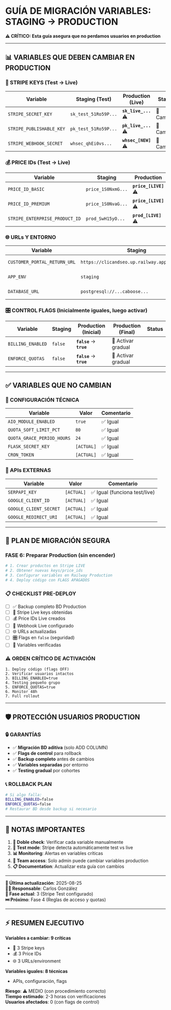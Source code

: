 # GUÍA DE MIGRACIÓN VARIABLES: STAGING → PRODUCTION

**⚠️ CRÍTICO: Esta guía asegura que no perdamos usuarios en production**

---

## 📊 **VARIABLES QUE **DEBEN CAMBIAR** EN PRODUCTION**

### **🔑 STRIPE KEYS (Test → Live)**
| Variable | Staging (Test) | Production (Live) | Status |
|----------|----------------|-------------------|---------|
| `STRIPE_SECRET_KEY` | `sk_test_51Ro59P...` | **`sk_live_...`** ⚠️ | 🔄 Cambiar |
| `STRIPE_PUBLISHABLE_KEY` | `pk_test_51Ro59P...` | **`pk_live_...`** ⚠️ | 🔄 Cambiar |
| `STRIPE_WEBHOOK_SECRET` | `whsec_qhEi0vs...` | **`whsec_[NEW]`** ⚠️ | 🔄 Cambiar |

### **💰 PRICE IDs (Test → Live)**
| Variable | Staging | Production | Status |
|----------|---------|------------|---------|
| `PRICE_ID_BASIC` | `price_1S0NxmG...` | **`price_[LIVE]`** ⚠️ | 🔄 Cambiar |
| `PRICE_ID_PREMIUM` | `price_1S0NvaG...` | **`price_[LIVE]`** ⚠️ | 🔄 Cambiar |
| `STRIPE_ENTERPRISE_PRODUCT_ID` | `prod_SwH15yO...` | **`prod_[LIVE]`** ⚠️ | 🔄 Cambiar |

### **🌐 URLs Y ENTORNO**
| Variable | Staging | Production | Status |
|----------|---------|------------|---------|
| `CUSTOMER_PORTAL_RETURN_URL` | `https://clicandseo.up.railway.app/dashboard` | **`https://app.clicandseo.com/dashboard`** ⚠️ | 🔄 Cambiar |
| `APP_ENV` | `staging` | **`production`** ⚠️ | 🔄 Cambiar |
| `DATABASE_URL` | `postgresql://...caboose...` | **`postgresql://...switchyard...`** ⚠️ | 🔄 Cambiar |

### **🎛️ CONTROL FLAGS (Inicialmente iguales, luego activar)**
| Variable | Staging | Production (Inicial) | Production (Final) | Status |
|----------|---------|---------------------|-------------------|---------|
| `BILLING_ENABLED` | `false` | **`false`** → **`true`** | 🔄 Activar gradual |
| `ENFORCE_QUOTAS` | `false` | **`false`** → **`true`** | 🔄 Activar gradual |

---

## ✅ **VARIABLES QUE **NO CAMBIAN****

### **🔧 CONFIGURACIÓN TÉCNICA**
| Variable | Valor | Comentario |
|----------|-------|------------|
| `AIO_MODULE_ENABLED` | `true` | ✅ Igual |
| `QUOTA_SOFT_LIMIT_PCT` | `80` | ✅ Igual |
| `QUOTA_GRACE_PERIOD_HOURS` | `24` | ✅ Igual |
| `FLASK_SECRET_KEY` | `[ACTUAL]` | ✅ Igual |
| `CRON_TOKEN` | `[ACTUAL]` | ✅ Igual |

### **🔑 APIs EXTERNAS**
| Variable | Valor | Comentario |
|----------|-------|------------|
| `SERPAPI_KEY` | `[ACTUAL]` | ✅ Igual (funciona test/live) |
| `GOOGLE_CLIENT_ID` | `[ACTUAL]` | ✅ Igual |
| `GOOGLE_CLIENT_SECRET` | `[ACTUAL]` | ✅ Igual |
| `GOOGLE_REDIRECT_URI` | `[ACTUAL]` | ✅ Igual |

---

## 🚀 **PLAN DE MIGRACIÓN SEGURA**

### **FASE 6: Preparar Production (sin encender)**
```bash
# 1. Crear productos en Stripe LIVE
# 2. Obtener nuevas keys/price_ids
# 3. Configurar variables en Railway Production
# 4. Deploy código con FLAGS APAGADOS
```

### **📋 CHECKLIST PRE-DEPLOY**
- [ ] ✅ Backup completo BD Production
- [ ] 🔑 Stripe Live keys obtenidas
- [ ] 💰 Price IDs Live creados
- [ ] 📡 Webhook Live configurado
- [ ] 🌐 URLs actualizadas
- [ ] 🎛️ Flags en `false` (seguridad)
- [ ] 🧪 Variables verificadas

### **⚠️ ORDEN CRÍTICO DE ACTIVACIÓN**
```
1. Deploy código (flags OFF)
2. Verificar usuarios intactos
3. BILLING_ENABLED=true
4. Testing pequeño grupo
5. ENFORCE_QUOTAS=true
6. Monitor 48h
7. Full rollout
```

---

## 🛡️ **PROTECCIÓN USUARIOS PRODUCTION**

### **🔒 GARANTÍAS**
- ✅ **Migración BD aditiva** (solo ADD COLUMN)
- ✅ **Flags de control** para rollback
- ✅ **Backup completo** antes de cambios
- ✅ **Variables separadas** por entorno
- ✅ **Testing gradual** por cohortes

### **📞 ROLLBACK PLAN**
```bash
# Si algo falla:
BILLING_ENABLED=false
ENFORCE_QUOTAS=false
# Restaurar BD desde backup si necesario
```

---

## 📝 **NOTAS IMPORTANTES**

1. **🔄 Doble check**: Verificar cada variable manualmente
2. **🧪 Test mode**: Stripe detecta automáticamente test vs live
3. **📊 Monitoring**: Alertas en variables críticas
4. **👥 Team access**: Solo admin puede cambiar variables production
5. **📋 Documentation**: Actualizar esta guía con cambios

---

**📅 Última actualización**: 2025-08-25  
**👨‍💻 Responsable**: Carlos González  
**🎯 Fase actual**: 3 (Stripe Test configurado)  
**⏭️ Próximo**: Fase 4 (Reglas de acceso y quotas)

---

## ⚡ **RESUMEN EJECUTIVO**

**Variables a cambiar: 9 críticas**
- 🔑 3 Stripe keys
- 💰 3 Price IDs  
- 🌐 3 URLs/environment

**Variables iguales: 8 técnicas**
- APIs, configuración, flags

**Riesgo**: ⚠️ MEDIO (con procedimiento correcto)  
**Tiempo estimado**: 2-3 horas con verificaciones  
**Usuarios afectados**: 0 (con flags de control)
